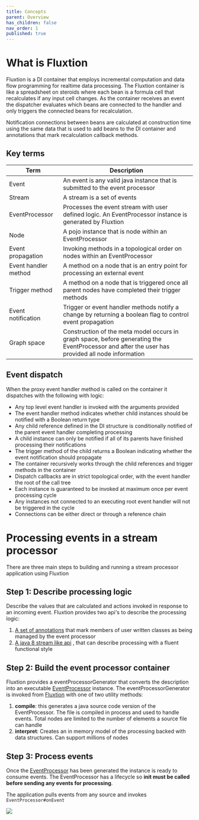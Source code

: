 ```yaml
---
title: Concepts
parent: Overview
has_children: false
nav_order: 1
published: true
---
```


# What is Fluxtion

Fluxtion is a DI container that employs incremental computation and data flow programming for realtime data processing.
The Fluxtion container is like a spreadsheet on steroids where each bean is a formula cell that recalculates if any
input cell changes. As the container receives an event the dispatcher evaluates which beans are connected to the
handler and only triggers the connected beans for recalculation. 

Notification connections between beans are calculated at construction time using the same data that is used to add beans 
to the DI container and annotations that mark recalculation callback methods.

## Key terms

| Term                 | Description                                                                                                                                     |
|----------------------|-------------------------------------------------------------------------------------------------------------------------------------------------|
| Event                | An event is any valid java instance that is submitted to the event processor                                                                    |
| Stream               | A stream is a set of events                                                                                                                     |
| EventProcessor       | Processes the event stream with user defined logic. An EventProcessor instance is generated by Fluxtion                                         |
| Node                 | A pojo instance that is node within an EventProcessor                                                                                           |
| Event propagation    | Invoking methods in a topological order on nodes within an EventProcessor                                                                       |
| Event handler method | A method on a node that is an entry point for processing an external event                                                                      |
| Trigger method       | A method on a node that is triggered once all parent nodes have completed their trigger methods                                                 |
| Event notification   | Trigger or event handler methods notify a change by returning a boolean flag to control event propagation                                       |
| Graph space          | Construction of the meta model occurs in graph space, before generating the EventProcessor and after the user has provided all node information |


## Event dispatch
When the proxy event handler method is called on the container it dispatches with the following with logic:
-  Any top level event handler is invoked with the arguments provided
-  The event handler method indicates whether child instances should be notified with a Boolean return type
-  Any child reference defined in the DI structure is conditionally notified of the parent event handler completing processing
-  A child instance can only be notified if all of its parents have finished processing their notifications
-  The trigger method of the child returns a Boolean indicating whether the event notification should propagate
-  The container recursively works through the child references and trigger methods in the container
-  Dispatch callbacks are in strict topological order, with the event handler the root of the call tree
-  Each instance is guaranteed to be invoked at maximum once per event processing cycle
-  Any instances not connected to an executing root event handler will not be triggered in the cycle
-  Connections can be either direct or through a reference chain

# Processing events in a stream processor

There are three main steps to building and running a stream processor application using Fluxtion

## Step 1: Describe processing logic

Describe the values that are calculated and actions invoked in response to an incoming event. Fluxtion provides two
api's to describe the processing logic:

1. [A set of annotations]({{site.fluxtion_src_runtime}}/annotations)
   that mark members of user written classes as being managed by the event processor
2. [A java 8 stream like api]({{site.fluxtion_src_compiler}}/builder/stream)
   , that can describe processing with a fluent functional style

## Step 2: Build the event processor container

Fluxtion provides a eventProcessorGenerator that converts the description into an executable
[EventProcessor]({{site.fluxtion_src_runtime}}/EventProcessor.java)
instance. The eventProcessorGenerator
is invoked from
[Fluxtion]({{site.fluxtion_src_compiler}}/Fluxtion.java)
with one of two utility methods:

1. **compile**: this generates a java source code version of the EventProcessor. The file is compiled in process and
   used
   to handle events. Total nodes are limited to the number of elements a source file can handle
2. **interpret**: Creates an in memory model of the processing backed with data structures. Can support millions of
   nodes

## Step 3: Process events

Once the
[EventProcessor]({{site.fluxtion_src_runtime}}/EventProcessor.java)
has been generated the instance is ready to consume events. The EventProcessor has a lifecycle so **init must be called
before sending any events for processing**.

The application pulls events from any source and invokes ```EventProcessor#onEvent```

![](../../images/integration-overview.png)
